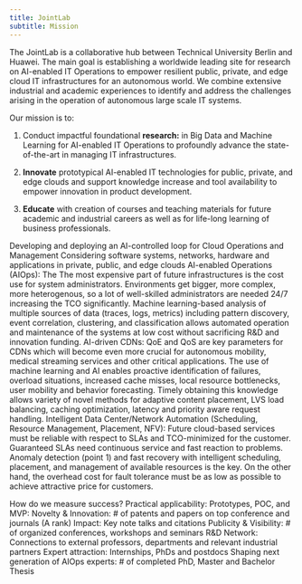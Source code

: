 ```yaml
---
title: JointLab
subtitle: Mission
---
```


The JointLab is a collaborative hub between Technical University Berlin and Huawei. The main goal is establishing a worldwide leading site for research on AI-enabled IT Operations to empower resilient public, private, and edge cloud IT infrastructures for an autonomous world. We combine extensive industrial and academic experiences to identify and address the challenges arising in the operation of autonomous large scale IT systems.

Our mission is to:

1) Conduct impactful foundational **research:** in Big Data and Machine Learning for AI-enabled IT Operations to profoundly advance the state-of-the-art in managing IT infrastructures.

2) **Innovate** prototypical AI-enabled IT technologies for public, private, and edge clouds and support knowledge increase and tool availability to empower innovation in product development.

3) **Educate** with creation of courses and teaching materials for future academic and industrial careers as well as for life-long learning of business professionals.



Developing and deploying an AI-controlled loop
for Cloud Operations and Management
Considering software systems, networks, hardware and applications in private, public, and edge clouds
AI-enabled Operations (AIOps): The The most expensive part of future infrastructures is the cost use for system administrators. Environments get bigger, more complex, more heterogenous, so a lot of well-skilled administrators are needed 24/7 increasing the TCO significantly. Machine learning-based analysis of multiple sources of data (traces, logs, metrics) including pattern discovery, event correlation, clustering, and classification allows automated operation and maintenance of the systems at low cost without sacrificing R&D and innovation funding.
AI-driven CDNs: QoE and QoS are key parameters for CDNs which will become even more crucial for autonomous mobility, medical streaming services and other critical applications. The use of machine learning and AI enables proactive identification of failures, overload situations, increased cache misses, local resource bottlenecks, user mobility and behavior forecasting. Timely obtaining this knowledge allows variety of novel methods for adaptive content placement, LVS load balancing, caching optimization, latency and priority aware request handling.
Intelligent Data Center/Network Automation (Scheduling, Resource Management, Placement, NFV): Future cloud-based services must be reliable with respect to SLAs and TCO-minimized for the customer. Guaranteed SLAs need continuous service and fast reaction to problems. Anomaly detection (point 1) and fast recovery with intelligent scheduling, placement, and management of available resources is the key. On the other hand, the overhead cost for fault tolerance must be as low as possible to achieve attractive price for customers.



How do we measure success?
Practical applicability: Prototypes, POC, and MVP:
Novelty & Innovation: # of patents and papers on top conference and journals (A rank)
Impact: Key note talks and citations
Publicity & Visibility: # of organized conferences, workshops and seminars
R&D Network: Connections to external professors, departments and relevant industrial partners
Expert attraction: Internships, PhDs and postdocs
Shaping next generation of AIOps experts: # of completed PhD, Master and Bachelor Thesis
